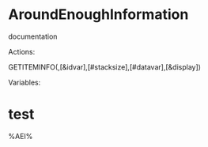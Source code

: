 # AroundEnoughInformation
documentation

Actions:

GETITEMINFO(<slot>,[&idvar],[#stacksize],[#datavar],[&display])

Variables:
<h1>test</h1>
%AEI%
